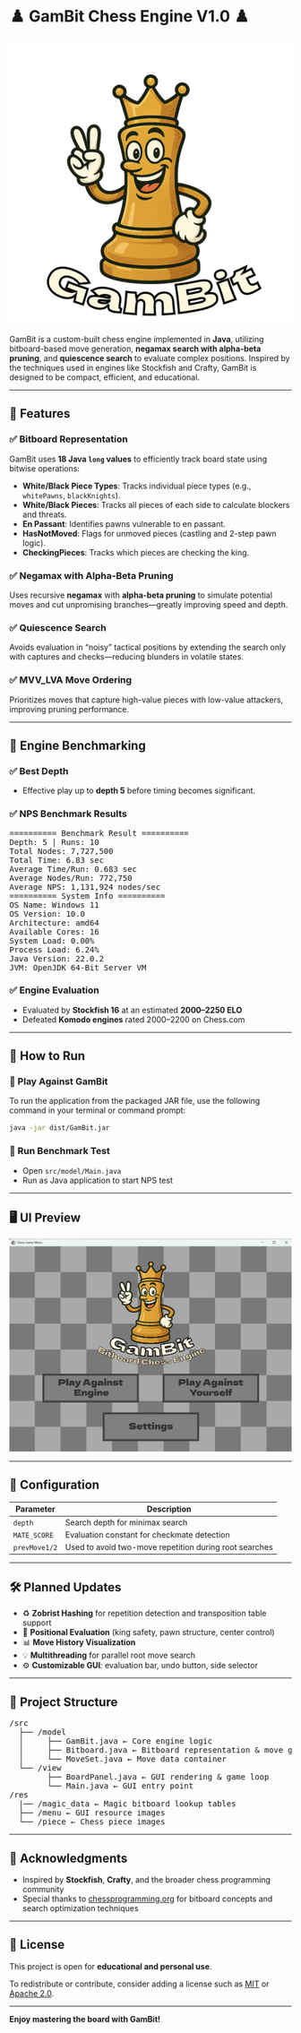 # ♟️ GamBit Chess Engine V1.0 ♟️

![GamBit Logo](./res/menu/gambitlogo.png)

GamBit is a custom-built chess engine implemented in **Java**, utilizing bitboard-based move generation, **negamax search with alpha-beta pruning**, and **quiescence search** to evaluate complex positions. Inspired by the techniques used in engines like Stockfish and Crafty, GamBit is designed to be compact, efficient, and educational.

---

## 🚀 Features

### ✅ Bitboard Representation
GamBit uses **18 Java `long` values** to efficiently track board state using bitwise operations:

- **White/Black Piece Types**: Tracks individual piece types (e.g., `whitePawns`, `blackKnights`).
- **White/Black Pieces**: Tracks all pieces of each side to calculate blockers and threats.
- **En Passant**: Identifies pawns vulnerable to en passant.
- **HasNotMoved**: Flags for unmoved pieces (castling and 2-step pawn logic).
- **CheckingPieces**: Tracks which pieces are checking the king.

### ✅ Negamax with Alpha-Beta Pruning
Uses recursive **negamax** with **alpha-beta pruning** to simulate potential moves and cut unpromising branches—greatly improving speed and depth.

### ✅ Quiescence Search
Avoids evaluation in “noisy” tactical positions by extending the search only with captures and checks—reducing blunders in volatile states.

### ✅ MVV_LVA Move Ordering
Prioritizes moves that capture high-value pieces with low-value attackers, improving pruning performance.

---

## 🧠 Engine Benchmarking

### ✅ Best Depth
- Effective play up to **depth 5** before timing becomes significant.

### ✅ NPS Benchmark Results

<pre>
========== Benchmark Result ========== 
Depth: 5 | Runs: 10 
Total Nodes: 7,727,500 
Total Time: 6.83 sec 
Average Time/Run: 0.683 sec 
Average Nodes/Run: 772,750 
Average NPS: 1,131,924 nodes/sec 
========== System Info ==========
OS Name: Windows 11
OS Version: 10.0
Architecture: amd64
Available Cores: 16
System Load: 0.00%
Process Load: 6.24%
Java Version: 22.0.2
JVM: OpenJDK 64-Bit Server VM
</pre>

### ✅ Engine Evaluation

- Evaluated by **Stockfish 16** at an estimated **2000–2250 ELO**
- Defeated **Komodo engines** rated 2000–2200 on Chess.com

---

## 🧪 How to Run

### 🔹 Play Against GamBit

To run the application from the packaged JAR file, use the following command in your terminal or command prompt:

```bash
java -jar dist/GamBit.jar
```

### 🔹 Run Benchmark Test
- Open `src/model/Main.java`
- Run as Java application to start NPS test

---

## 🖥️ UI Preview

![GamBit Menu Screenshot](./res/menu/menu-screenshot.png)

---

## 🔧 Configuration

| Parameter     | Description                                             |
|---------------|---------------------------------------------------------|
| `depth`       | Search depth for minimax search                         |
| `MATE_SCORE`  | Evaluation constant for checkmate detection             |
| `prevMove1/2` | Used to avoid two-move repetition during root searches  |

---

## 🛠️ Planned Updates

- ♻️ **Zobrist Hashing** for repetition detection and transposition table support  
- 🧮 **Positional Evaluation** (king safety, pawn structure, center control)  
- 📊 **Move History Visualization**  
- 💡 **Multithreading** for parallel root move search  
- ⚙️ **Customizable GUI**: evaluation bar, undo button, side selector  

---

## 📁 Project Structure

<pre>
/src 
  ├── /model
  │     ├── GamBit.java ← Core engine logic 
  │     ├── Bitboard.java ← Bitboard representation & move generation 
  │     └── MoveSet.java ← Move data container 
  └── /view 
        ├── BoardPanel.java ← GUI rendering & game loop 
        └── Main.java ← GUI entry point
/res 
  |── /magic_data ← Magic bitboard lookup tables 
  ├── /menu ← GUI resource images 
  └── /piece ← Chess piece images 
</pre>

---

## 🙏 Acknowledgments

- Inspired by **Stockfish**, **Crafty**, and the broader chess programming community
- Special thanks to [chessprogramming.org](https://www.chessprogramming.org) for bitboard concepts and search optimization techniques

---

## 📜 License

This project is open for **educational and personal use**.

To redistribute or contribute, consider adding a license such as [MIT](https://opensource.org/licenses/MIT) or [Apache 2.0](https://www.apache.org/licenses/LICENSE-2.0).

---

**Enjoy mastering the board with GamBit!**
